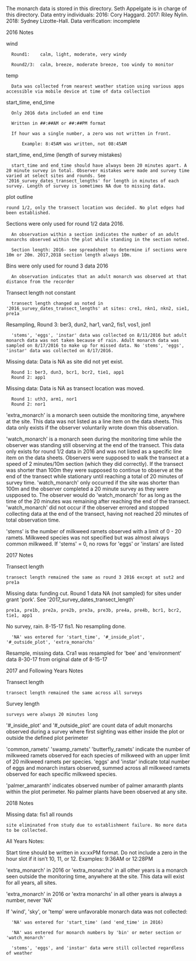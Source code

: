 The monarch data is stored in this directory. 
Seth Appelgate is in charge of this directory.
Data entry individuals: 2016: Cory Haggard. 2017: Riley Nylin. 2018: Sydney Lizotte-Hall.
Data verification: incomplete

2016 Notes

  wind
  
      Round1:    calm, light, moderate, very windy
    
      Round2/3:  calm, breeze, moderate breeze, too windy to monitor
    
  temp
      
      Data was collected from nearest weather station using various apps accessible via mobile device at time of data collection 
  
  start_time, end_time
  
      Only 2016 data included an end time
      
      Written in ##:##AM or ##:##PM format
    
      If hour was a single number, a zero was not written in front.
      
          Example: 8:45AM was written, not 08:45AM
  
  start_time, end_time (length of survey mistakes)
      
      start_time and end_time should have always been 20 minutes apart. A 20 minute survey in total. Observer mistakes were made and survey time varied at select sites and rounds. See '2016_survey_dates_transect_lengths' for length in minutes of each survey. Length of survey is sometimes NA due to missing data.

  plot outline 
    
    round 1/2, only the transect location was decided. No plot edges had been established.      
  
  Sections were only used for round 1/2 data 2016.
    
      An observation within a section indicates the number of an adult monarchs observed within the plot while standing in the section noted. 
      
      Section length: 2016- see spreadsheet to determine if sections were 10m or 20m. 2017,2018 section length always 10m.

  Bins were only used for round 3 data 2016
      
      An observation indicates that an adult monarch was observed at that distance from the recorder
  Transect length not constant
      
      transect length changed as noted in '2016_survey_dates_transect_lengths' at sites: cre1, nkn1, nkn2, sie1, pre1a 
 
  Resampling, Round 3: ber3, dun2, har1, van2, fis1, vos1, jon1
  
      'stems', 'eggs', 'instar' data was collected on 8/11/2016 but adult monarch data was not taken because of rain. Adult monarch data was sampled on 8/17/2016 to make up for missed data. No 'stems', 'eggs', 'instar' data was collected on 8/17/2016.
  
   Missing data: Data is NA as site did not yet exist.  
   
      Round 1: ber3, dun3, bcr1, bcr2, tie1, app1
      Round 2: app1
   Missing data: Data is NA as transect location was moved.
      
      Round 1: uth3, arm1, nor1
      Round 2: nor1
   
  'extra_monarch' is a monarch seen outside the monitoring time, anywhere at the site. This data was not listed as a line item on the data sheets. This data only exists if the observer voluntarily wrote down this observation.
  
  'watch_monarch' is a monarch seen during the monitoring time while the observer was standing still observing at the end of the transect. This data only exists for round 1/2 data in 2016 and was not listed as a specific line item on the data sheets. Observers were supposed to walk the transect at a speed of 2 minutes/10m section (which they did correctly). If the transect was shorter than 100m they were supposed to continue to observe at the end of the transect while stationary until reaching a total of 20 minutes of survey time. 'watch_monarch' only occurred if the site was shorter than 100m and the observer completed a 20 minute survey as they were uspposed to. The observer would do 'watch_monarch' for as long as the time of the 20 minutes was remaining after reaching the end of the transect. 'watch_monarch' did not occur if the observer errored and stopped collecting data at the end of the transect, having not reached 20 minutes of total observation time. 
  
  'stems' is the number of milkweed ramets observed with a limit of 0 - 20 ramets. Milkweed species was not specified but was almost always common milkweed. If 'stems' = 0, no rows for 'eggs' or 'instars' are listed

2017 Notes

  Transect length
    
    transect length remained the same as round 3 2016 except at sut2 and pre1a
  
  Missing data: funding cut. Round 1 data NA (not sampled) for sites under grant 'pork'. See '2017_survey_dates_transect_length'
   
    pre1a, pre1b, pre2a, pre2b, pre3a, pre3b, pre4a, pre4b, bcr1, bcr2, tie1, app1
  
  No survey, rain. 8-15-17 fis1. No resampling done.
      
      'NA' was entered for 'start_time', '#_inside_plot', '#_outside_plot', 'extra_monarchs'

  Resample, missing data. Cra1 was resampled for 'bee' and 'environment' data 8-30-17 from original date of 8-15-17      
  
  
2017 and Following Years Notes
  
  Transect length
  
    transect length remained the same across all surveys

  Survey length
  
    surveys were always 20 minutes long
    
  '#_inside_plot' and '#_outside_plot' are count data of adult monarchs observed during a survey where first sighting was either inside the plot or outside the defined plot perimeter
  
  'common_ramets' 'swamp_ramets' 'butterfly_ramets' indicate the number of milkweed ramets observed for each species of milkweed with an upper limit of 20 milkweed ramets per species. 'eggs' and 'instar' indicate total number of eggs and monarch instars observed, summed across all milkweed ramets observed for each specific milkweed species.
  
  'palmer_amaranth' indicates observed number of palmer amaranth plants within the plot perimeter. No palmer plants have been observed at any site.
    

2018 Notes  

  Missing data: fis1 all rounds
  
    site eliminated from study due to establishment failure. No more data to be collected.
  
All Years Notes:

  Start time should be written in xx:xxPM format. Do not include a zero in the hour slot if it isn’t 10, 11, or 12. Examples: 9:36AM or 12:28PM
  
  'extra_monarch' in 2016 or 'extra_monarchs' in all other years is a monarch seen outside the monitoring time, anywhere at the site. This data will exist for all years, all sites.
  
  'extra_monarch' in 2016 or 'extra monarchs' in all other years is always a number, never 'NA'
  
  If 'wind', 'sky', or 'temp' were unfavorable monarch data was not collected:
  
      'NA' was entered for 'start_time' (and 'end_time' in 2016)
      
      'NA' was entered for monarch numbers by 'bin' or meter section or 'watch_monarch'
      
      'stems', 'eggs', and 'instar' data were still collected regardless of weather
  

  
  
  
